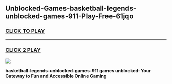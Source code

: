 
## Unblocked-Games-basketball-legends-unblocked-games-911-Play-Free-61jqo
<h3>
<a href="https://premium76.site?title=basketball-legends-unblocked-games-911&ref=18A">CLICK TO PLAY</a></h3>
<hr>

<h3>
<a href="https://premium76.site?title=basketball-legends-unblocked-games-911&ref=18A">CLICK 2 PLAY</a>
  
</h3>

<a href="https://premium76.site?title=basketball-legends-unblocked-games-911&ref=18A"><img src="https://clearcache.store/games.png"></a>


**basketball-legends-unblocked-games-911 games unblocked: Your Gateway to Fun and Accessible Online Gaming**
